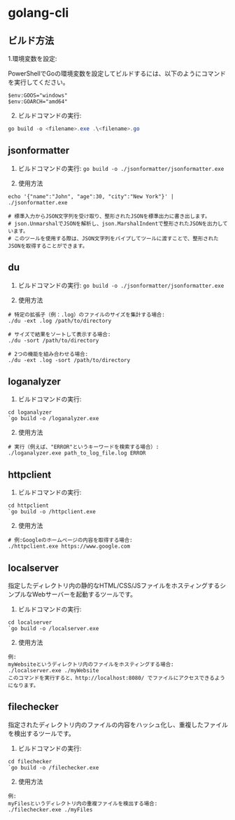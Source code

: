 # golang-cli


## ビルド方法

1.環境変数を設定:

PowerShellでGoの環境変数を設定してビルドするには、以下のようにコマンドを実行してください。

```
$env:GOOS="windows"
$env:GOARCH="amd64"
```

2. ビルドコマンドの実行:

```powershell
go build -o <filename>.exe .\<filename>.go
```


## jsonformatter

1. ビルドコマンドの実行:
`go build -o ./jsonformatter/jsonformatter.exe`

2. 使用方法

```
echo '{"name":"John", "age":30, "city":"New York"}' | ./jsonformatter.exe

# 標準入力からJSON文字列を受け取り、整形されたJSONを標準出力に書き出します。
# json.UnmarshalでJSONを解析し、json.MarshalIndentで整形されたJSONを出力しています。
# このツールを使用する際は、JSON文字列をパイプしてツールに渡すことで、整形されたJSONを取得することができます。
```

## du

1. ビルドコマンドの実行:
`go build -o ./jsonformatter/jsonformatter.exe`

2. 使用方法

```
# 特定の拡張子（例：.log）のファイルのサイズを集計する場合:
./du -ext .log /path/to/directory

# サイズで結果をソートして表示する場合:
./du -sort /path/to/directory

# 2つの機能を組み合わせる場合:
./du -ext .log -sort /path/to/directory
```

## loganalyzer

1. ビルドコマンドの実行:

```
cd loganalyzer
`go build -o /loganalyzer.exe
```
2. 使用方法

```
# 実行（例えば、"ERROR"というキーワードを検索する場合）:
./loganalyzer.exe path_to_log_file.log ERROR

```


## httpclient

1. ビルドコマンドの実行:

```
cd httpclient
`go build -o /httpclient.exe
```

2. 使用方法

```
# 例:Googleのホームページの内容を取得する場合:
./httpclient.exe https://www.google.com
```


## localserver

指定したディレクトリ内の静的なHTML/CSS/JSファイルをホスティングするシンプルなWebサーバーを起動するツールです。

1. ビルドコマンドの実行:

```
cd localserver
`go build -o /localserver.exe
```

2. 使用方法

```
例:
myWebsiteというディレクトリ内のファイルをホスティングする場合:
./localserver.exe ./myWebsite
このコマンドを実行すると、http://localhost:8080/ でファイルにアクセスできるようになります。
```


## filechecker

指定されたディレクトリ内のファイルの内容をハッシュ化し、重複したファイルを検出するツールです。


1. ビルドコマンドの実行:

```
cd filechecker
`go build -o /filechecker.exe
```

2. 使用方法

```
例:
myFilesというディレクトリ内の重複ファイルを検出する場合:
./filechecker.exe ./myFiles

```





